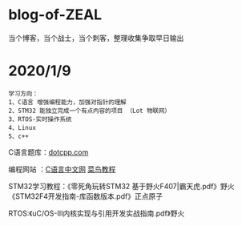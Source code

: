# blog-of-ZEAL
当个博客，当个战士，当个刺客，整理收集争取早日输出
# 2020/1/9
    学习方向：
    1、C语言 增强编程能力，加强对指针的理解
    2、STM32 能独立完成一个有点内容的项目 （Lot 物联网）
    3、RTOS-实时操作系统
    4、Linux 
    5、c++
 C语言题库：[dotcpp.com](https://www.dotcpp.com/oj/problemset.html)
 
 编程网站 ：[C语言中文网](http://c.biancheng.net/) [菜鸟教程](https://www.runoob.com/)
 
 STM32学习教程：《零死角玩转STM32 基于野火F407|霸天虎.pdf》野火 《STM32F4开发指南-库函数版本.pdf》正点原子
 
 RTOS:《uC/OS-Ⅲ内核实现与引用开发实战指南.pdf》野火
 
